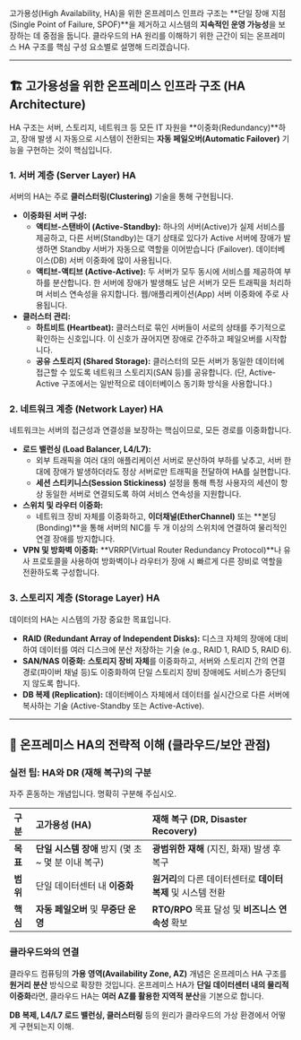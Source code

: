 고가용성(High Availability, HA)을 위한 온프레미스 인프라 구조는 **단일 장애 지점(Single Point of Failure, SPOF)**을 제거하고 시스템의 **지속적인 운영 가능성**을 보장하는 데 중점을 둡니다.  클라우드의 HA 원리를 이해하기 위한 근간이 되는 온프레미스 HA 구조를 핵심 구성 요소별로 설명해 드리겠습니다.

---

## 🏗️ 고가용성을 위한 온프레미스 인프라 구조 (HA Architecture)

HA 구조는 서버, 스토리지, 네트워크 등 모든 IT 자원을 **이중화(Redundancy)**하고, 장애 발생 시 자동으로 시스템이 전환되는 **자동 페일오버(Automatic Failover)** 기능을 구현하는 것이 핵심입니다.

### 1. 서버 계층 (Server Layer) HA

서버의 HA는 주로 **클러스터링(Clustering)** 기술을 통해 구현됩니다.

* **이중화된 서버 구성:**
    * **액티브-스탠바이 (Active-Standby):** 하나의 서버(Active)가 실제 서비스를 제공하고, 다른 서버(Standby)는 대기 상태로 있다가 Active 서버에 장애가 발생하면 Standby 서버가 자동으로 역할을 이어받습니다 (Failover). 데이터베이스(DB) 서버 이중화에 많이 사용됩니다.
    * **액티브-액티브 (Active-Active):** 두 서버가 모두 동시에 서비스를 제공하여 부하를 분산합니다. 한 서버에 장애가 발생해도 남은 서버가 모든 트래픽을 처리하며 서비스 연속성을 유지합니다. 웹/애플리케이션(App) 서버 이중화에 주로 사용됩니다.
* **클러스터 관리:**
    * **하트비트 (Heartbeat):** 클러스터로 묶인 서버들이 서로의 상태를 주기적으로 확인하는 신호입니다. 이 신호가 끊어지면 장애로 간주하고 페일오버를 시작합니다.
    * **공유 스토리지 (Shared Storage):** 클러스터의 모든 서버가 동일한 데이터에 접근할 수 있도록 네트워크 스토리지(SAN 등)를 공유합니다. (단, Active-Active 구조에서는 일반적으로 데이터베이스 동기화 방식을 사용합니다.)

### 2. 네트워크 계층 (Network Layer) HA

네트워크는 서버의 접근성과 연결성을 보장하는 핵심이므로, 모든 경로를 이중화합니다.

* **로드 밸런싱 (Load Balancer, L4/L7):**
    * 외부 트래픽을 여러 대의 애플리케이션 서버로 분산하여 부하를 낮추고, 서버 한 대에 장애가 발생하더라도 정상 서버로만 트래픽을 전달하여 HA를 실현합니다.
    * **세션 스티키니스(Session Stickiness)** 설정을 통해 특정 사용자의 세션이 항상 동일한 서버로 연결되도록 하여 서비스 연속성을 지원합니다.
* **스위치 및 라우터 이중화:**
    * 네트워크 장비 자체를 이중화하고, **이더채널(EtherChannel)** 또는 **본딩(Bonding)**을 통해 서버의 NIC를 두 개 이상의 스위치에 연결하여 물리적인 연결 장애를 방지합니다.
* **VPN 및 방화벽 이중화:** **VRRP(Virtual Router Redundancy Protocol)**나 유사 프로토콜을 사용하여 방화벽이나 라우터가 장애 시 빠르게 다른 장비로 역할을 전환하도록 구성합니다.

### 3. 스토리지 계층 (Storage Layer) HA

데이터의 HA는 시스템의 가장 중요한 목표입니다.

* **RAID (Redundant Array of Independent Disks):** 디스크 자체의 장애에 대비하여 데이터를 여러 디스크에 분산 저장하는 기술 (e.g., RAID 1, RAID 5, RAID 6).
* **SAN/NAS 이중화:** **스토리지 장비 자체**를 이중화하고, 서버와 스토리지 간의 연결 경로(파이버 채널 등)도 이중화하여 단일 스토리지 장비 장애에도 서비스가 중단되지 않도록 합니다.
* **DB 복제 (Replication):** 데이터베이스 자체에서 데이터를 실시간으로 다른 서버에 복사하는 기술 (Active-Standby 또는 Active-Active).

---

## 🎯 온프레미스 HA의 전략적 이해 (클라우드/보안 관점)

### 실전 팁: HA와 DR (재해 복구)의 구분

자주 혼동하는 개념입니다. 명확히 구분해 주십시오.

| 구분 | 고가용성 (HA) | 재해 복구 (DR, Disaster Recovery) |
| :--- | :--- | :--- |
| **목표** | **단일 시스템 장애** 방지 (몇 초 ~ 몇 분 이내 복구) | **광범위한 재해** (지진, 화재) 발생 후 복구 |
| **범위** | 단일 데이터센터 내 **이중화** | **원거리**의 다른 데이터센터로 **데이터 복제** 및 시스템 전환 |
| **핵심** | **자동 페일오버** 및 **무중단 운영** | **RTO/RPO** 목표 달성 및 **비즈니스 연속성** 확보 |

### 클라우드와의 연결

클라우드 컴퓨팅의 **가용 영역(Availability Zone, AZ)** 개념은 온프레미스 HA 구조를 **원거리 분산** 방식으로 확장한 것입니다. 온프레미스 HA가 **단일 데이터센터 내의 물리적 이중화**라면, 클라우드 HA는 **여러 AZ를 활용한 지역적 분산**을 기본으로 합니다.

 **DB 복제, L4/L7 로드 밸런싱, 클러스터링** 등의 원리가 클라우드의 가상 환경에서 어떻게 구현되는지 이해.
